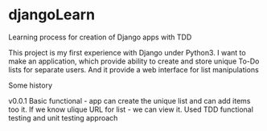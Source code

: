 # djangoLearn
Learning process for creation of Django apps with TDD

This project is my first experience with Django under Python3.
I want to make an application, which provide ability to create and store unique To-Do lists for separate users.
And it provide a web interface for list manipulations

Some history

v0.0.1
Basic functional - app can create the unique list and can add items too it. If we know ulique URL for list - we can view it.
Used TDD functional testing and unit testing approach
